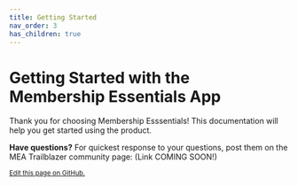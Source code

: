 ```yaml
---
title: Getting Started
nav_order: 3
has_children: true
---
```

# Getting Started with the Membership Essentials App

Thank you for choosing Membership Esssentials!  This documentation will help you get started using the product.

__Have questions?__ For quickest response to your questions, post them on the MEA Trailblazer community page: (Link COMING SOON!)

<footer>
   <a href="https://github.com/SFDO-Community-Sprints/MembershipSchemaAndBenefits-Documentation/edit/main/docs/Getting-Started/index.md" style="font-size: smaller;">Edit this page on GitHub.</a>
</footer>
